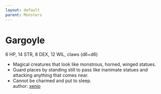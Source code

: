 ```yaml
---
layout: default
parent: Monsters 
--- 
```

# Gargoyle
6 HP, 14 STR, 8 DEX, 12 WIL, claws (d6+d6)  
- Magical creatures that look like monstrous, horned, winged statues.  
- Guard places by standing still to pass like inanimate statues and attacking anything that comes near.  
- Cannot be charmed and put to sleep.  
author: [xenio](https://xenioinabottle.blogspot.com) 
